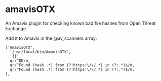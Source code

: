 # amavisOTX
An Amavis plugin for checking known bad file hashes from Open Threat Exchange.

Add it to Amavis in the @av_scanners array:

    ['AmavisOTX',
      '/usr/local/bin/AmavisOTX',
      '{}',
      qr/^OK/m,
      qr/^Found (hash .*) from (?:https:\/\/.*) in (?:.*)$/m,
      qr/^Found (hash .*) from (?:https:\/\/.*) in (?:.*)$/m,
    ],

